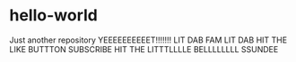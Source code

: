 # hello-world
Just another repository
YEEEEEEEEEET!!!!!!!
LIT DAB FAM LIT DAB 
HIT THE LIKE BUTTTON
SUBSCRIBE
HIT THE LITTTLLLLE BELLLLLLLL
SSUNDEE
